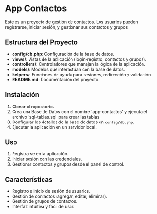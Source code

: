 # App Contactos

Este es un proyecto de gestión de contactos. Los usuarios pueden registrarse, iniciar sesión, y gestionar sus contactos y grupos.

## Estructura del Proyecto

- **config/db.php**: Configuración de la base de datos.
- **views/**: Vistas de la aplicación (login-registro, contactos y grupos).
- **controllers/**: Controladores que manejan la lógica de la aplicación.
- **models/**: Modelos que interactúan con la base de datos.
- **helpers/**: Funciones de ayuda para sesiones, redirección y validación.
- **README.md**: Documentación del proyecto.

## Instalación

1. Clonar el repositorio.
2. Crea una Base de Datos con el nombre 'app-contactos' y ejecuta el archivo 'sql-tablas.sql' para crear las tablas.
3. Configurar los detalles de la base de datos en `config/db.php`.
4. Ejecutar la aplicación en un servidor local.

## Uso

1. Registrarse en la aplicación.
2. Iniciar sesión con las credenciales.
3. Gestionar contactos y grupos desde el panel de control.

## Características

- Registro e inicio de sesión de usuarios.
- Gestión de contactos (agregar, editar, eliminar).
- Gestión de grupos de contactos.
- Interfaz intuitiva y fácil de usar.
